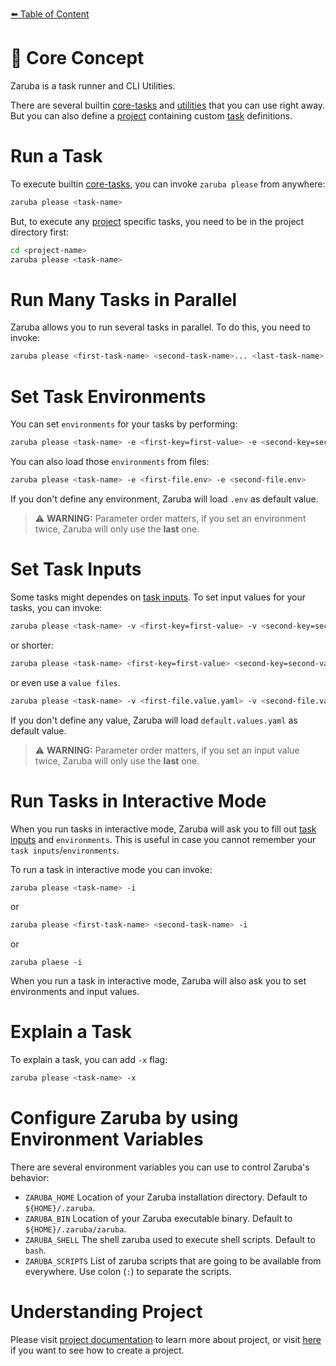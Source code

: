 [⬅️ Table of Content](../README.md)

# 🧠 Core Concept

Zaruba is a task runner and CLI Utilities.

There are several builtin [core-tasks](../core-tasks/README.md) and [utilities](../utilities/README.md) that you can use right away. But you can also define a [project](./project/README.md) containing custom [task](./project/task/README.md) definitions.

# Run a Task

To execute builtin [core-tasks](../core-tasks/README.md), you can invoke `zaruba please` from anywhere:

```bash
zaruba please <task-name>
```

But, to execute any [project](./project/README.md) specific tasks, you need to be in the project directory first:

```bash
cd <project-name>
zaruba please <task-name>
```

# Run Many Tasks in Parallel

Zaruba allows you to run several tasks in parallel. To do this, you need to invoke:

```bash
zaruba please <first-task-name> <second-task-name>... <last-task-name>
```

# Set Task Environments

You can set `environments` for your tasks by performing:

```bash
zaruba please <task-name> -e <first-key=first-value> -e <second-key=second-value>
```

You can also load those `environments` from files:

```bash
zaruba please <task-name> -e <first-file.env> -e <second-file.env>
```

If you don't define any environment, Zaruba will load `.env` as default value.

> ⚠️ __WARNING:__ Parameter order matters, if you set an environment twice, Zaruba will only use the __last__ one.

# Set Task Inputs

Some tasks might dependes on [task inputs](./project/task/task-inputs.md). To set input values for your tasks, you can invoke:

```bash
zaruba please <task-name> -v <first-key=first-value> -v <second-key=second-value>
```

or shorter:


```bash
zaruba please <task-name> <first-key=first-value> <second-key=second-value>
```

or even use a `value files`.

```bash
zaruba please <task-name> -v <first-file.value.yaml> -v <second-file.value.yaml>
```

If you don't define any value, Zaruba will load `default.values.yaml` as default value.

> ⚠️ __WARNING:__ Parameter order matters, if you set an input value twice, Zaruba will only use the __last__ one.


# Run Tasks in Interactive Mode

When you run tasks in interactive mode, Zaruba will ask you to fill out [task inputs](./project/task/task-inputs.md) and `environments`. This is useful in case you cannot remember your `task inputs`/`environments`.

To run a task in interactive mode you can invoke:

```bash
zaruba please <task-name> -i
```

or

```bash
zaruba please <first-task-name> <second-task-name> -i
```

or

```
zaruba plaese -i
```

When you run a task in interactive mode, Zaruba will also ask you to set environments and input values.

# Explain a Task

To explain a task, you can add `-x` flag:

```bash
zaruba please <task-name> -x
```

# Configure Zaruba by using Environment Variables

There are several environment variables you can use to control Zaruba's behavior:

* `ZARUBA_HOME` Location of your Zaruba installation directory. Default to `${HOME}/.zaruba`.
* `ZARUBA_BIN` Location of your Zaruba executable binary. Default to `${HOME}/.zaruba/zaruba`.
* `ZARUBA_SHELL` The shell zaruba used to execute shell scripts. Default to `bash`.
* `ZARUBA_SCRIPTS` List of zaruba scripts that are going to be available from everywhere. Use colon (`:`) to separate the scripts.

# Understanding Project

Please visit [project documentation](./project/README.md) to learn more about project, or visit [here](../use-cases/creating-a-project.md) if you want to see how to create a project.